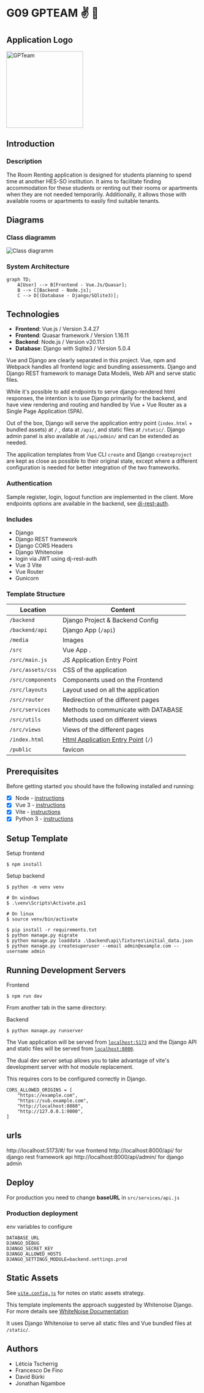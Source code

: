 # G09 GPTEAM ✌️ 🐍

## Application Logo
<img src="https://freelogopng.com/images/all_img/1681038325chatgpt-logo-transparent.png" alt="GPTeam" title="GPTeam" width="200"/>

## Introduction
### Description
The Room Renting application is designed for students planning to spend time at another HES-SO institution. It aims to facilitate finding accommodation for these students or renting out their rooms or apartments when they are not needed temporarily. Additionally, it allows those with available rooms or apartments to easily find suitable tenants.

## Diagrams

### Class diagramm
![Class diagramm](/media/readme/GPTeam_Interschool.png "Class diagramm")

### System Architecture 

```mermaid
graph TD;
    A[User] --> B[Frontend - Vue.Js/Quasar];
    B --> C[Backend - Node.js];
    C --> D[(Database - Django/SQlite3)];
```

## Technologies
- **Frontend**: Vue.js / Version 3.4.27
- **Frontend**: Quasar framework / Version 1.16.11
- **Backend**: Node.js / Version v20.11.1
- **Database**: Django with Sqlite3 / Version 5.0.4


Vue and Django are clearly separated in this project. Vue, npm and Webpack handles all frontend logic and bundling assessments. Django and Django REST framework to manage Data Models, Web API and serve static files.

While it's possible to add endpoints to serve django-rendered html responses, the intention is to use Django primarily for the backend, and have view rendering and routing and handled by Vue + Vue Router as a Single Page Application (SPA).

Out of the box, Django will serve the application entry point (`index.html` + bundled assets) at `/` ,
data at `/api/`, and static files at `/static/`. Django admin panel is also available at `/api/admin/` and can be extended as needed.

The application templates from Vue CLI `create` and Django `createproject` are kept as close as possible to their
original state, except where a different configuration is needed for better integration of the two frameworks.

### Authentication
Sample register, login, logout function are implemented in the client.
More endpoints options are available in the backend,
see [dj-rest-auth](https://dj-rest-auth.readthedocs.io/en/latest/api_endpoints.html).

### Includes

* Django
* Django REST framework
* Django CORS Headers
* Django Whitenoise
* login via JWT using dj-rest-auth
* Vue 3 Vite
* Vue Router
* Gunicorn


### Template Structure


| Location             |  Content                                   |
|----------------------|--------------------------------------------|
| `/backend`           | Django Project & Backend Config            |
| `/backend/api`       | Django App (`/api`)                        |
| `/media`             | Images                                     |
| `/src`               | Vue App .                                  |
| `/src/main.js`       | JS Application Entry Point                 |
| `/src/assets/css`    | CSS of the application                     |
| `/src/components`    | Components used on the Frontend            |
| `/src/layouts`       | Layout used on all the application         |
| `/src/router`        | Redirection of the different pages         |
| `/src/services`      | Methods to communicate with DATABASE       |
| `/src/utils`         | Methods used on different views            |
| `/src/views`         | Views of the different pages               |
| `/index.html`        | [Html Application Entry Point](https://cli.vuejs.org/guide/html-and-static-assets.html) (`/`)         |
| `/public`            | favicon                                    |


## Prerequisites

Before getting started you should have the following installed and running:

- [X] Node - [instructions](https://nodejs.org/en/)
- [X] Vue 3 - [instructions](https://vuejs.org/)
- [X] Vite - [instructions](https://vitejs.dev/)
- [X] Python 3 - [instructions](https://wiki.python.org/moin/BeginnersGuide)

## Setup Template

Setup frontend
```
$ npm install
```

Setup backend
```
$ python -m venv venv
```
```
# On windows
$ .\venv\Scripts\Activate.ps1

# On linux
$ source venv/bin/activate
```
```
$ pip install -r requirements.txt
$ python manage.py migrate
$ python manage.py loaddata .\backend\api\fixtures\initial_data.json
$ python manage.py createsuperuser --email admin@example.com --username admin
```

## Running Development Servers

Frontend

```
$ npm run dev
```
From another tab in the same directory:

Backend

```
$ python manage.py runserver
```


The Vue application will be served from [`localhost:5173`](http://localhost:5173/) and the Django API
and static files will be served from [`localhost:8000`](http://localhost:8000/).

The dual dev server setup allows you to take advantage of
vite's development server with hot module replacement.

This requires cors to be configured correctly in Django.

```
CORS_ALLOWED_ORIGINS = [
    "https://example.com",
    "https://sub.example.com",
    "http://localhost:8080",
    "http://127.0.0.1:9000",
]
```

## urls
http://localhost:5173/#/ for vue frontend
http://localhost:8000/api/ for django rest framework api
http://localhost:8000/api/admin/ for django admin



## Deploy

For production you need to change **baseURL** in `src/services/api.js` 

### Production deployment
env variables to configure
```
DATABASE_URL
DJANGO_DEBUG
DJANGO_SECRET_KEY
DJANGO_ALLOWED_HOSTS
DJANGO_SETTINGS_MODULE=backend.settings.prod
```

## Static Assets

See [`vite.config.js`](/vite.config.js) for notes on static assets strategy.

This template implements the approach suggested by Whitenoise Django.
For more details see [WhiteNoise Documentation](http://whitenoise.evans.io/en/stable/django.html)

It uses Django Whitenoise to serve all static files and Vue bundled files at `/static/`.

## Authors
* Léticia Tscherrig
* Francesco De Fino
* David Bürki
* Jonathan Ngamboe
